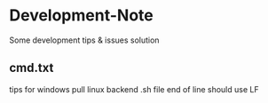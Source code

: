 # Development-Note
Some development tips &amp; issues solution

## cmd.txt
tips for windows pull linux backend
.sh file end of line should use LF
